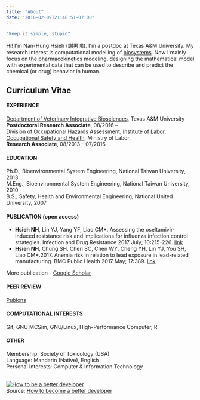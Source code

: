 ```yaml
---
title: "About"
date: "2018-02-09T21:48:51-07:00"
---
```


```R
"Keep it simple, stupid"
```

Hi! I'm Nan-Hung Hsieh (謝男鴻). I'm a postdoc at Texas A&M University. My research interest is computational modelling of [biosystems](https://en.wikipedia.org/wiki/Modelling_biological_systems). Now I mainly focus on the [pharmacokinetics](https://en.wikipedia.org/wiki/Pharmacokinetics) modeling, designing the mathematical model with experimental data that can be used to describe and predict the chemical (or drug) behavior in human.

## Curriculum Vitae
#### EXPERIENCE
[Department of Veterinary Integrative Biosciences](http://vetmed.tamu.edu/vibs/), Texas A&M University  
**Postdoctoral Research Associate**, 08/2016 –   
Division of Occupational Hazards Assessment, [Institute of Labor, Occupational Safety and Health](https://www.ilosh.gov.tw/enhome/), Ministry of Labor.  
**Research Associate**, 08/2013 – 07/2016  
#### EDUCATION
Ph.D., Bioenvironmental System Engineering, National Taiwan University, 2013  
M.Eng., Bioenvironmental System Engineering, National Taiwan University, 2010  
B.S., Safety, Health and Environmental Engineering, National United University, 2007  

#### PUBLICATION (open access)
- **Hsieh NH**, Lin YJ, Yang YF, Liao CM*. Assessing the oseltamivir-induced resistance risk and implications for influenza infection control strategies. Infection and Drug Resistance 2017 July; 10:215-226. [link](https://www.dovepress.com/articles.php?article_id=33883) 
- **Hsien NH**, Chung SH, Chen SC, Chen WY, Cheng YH, Lin YJ, You SH, Liao CM*.2017. Anemia risk in relation to lead exposure in lead-related manufacturing. BMC Public Health 2017 May; 17:389. [link](https://bmcpublichealth.biomedcentral.com/articles/10.1186/s12889-017-4315-7)

More publication - [Google Scholar](https://scholar.google.com/citations?user=AM1YgJAAAAAJ&hl=en&oi=ao)

#### PEER REVIEW
[Publons](https://publons.com/author/435686/nan-hung-hsieh)

#### COMPUTATIONAL INTERESTS 
Git, GNU MCSim, GNU/Linux, High-Performance Computer, R

#### OTHER
Membership: Society of Toxicology (USA)  
Language: Mandarin (Native), English   
Personal Interests: Computer & Information Technology  

<br /><a href="http://www.appdesignvault.com/betterdeveloper/" ><img src="http://www.appdesignvault.com/wp-content/uploads/2013/04/BetterDeveloper.png" alt="How to be a better developer"></a><br />Source: <a href="http://www.appdesignvault.com/betterdeveloper/" >How to become a better developer</a>
